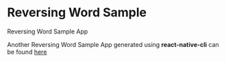 # Reversing Word Sample

Reversing Word Sample App

Another Reversing Word Sample App generated using **react-native-cli** can be found [here](https://github.com/danoetz/reverse-word-rncli)
